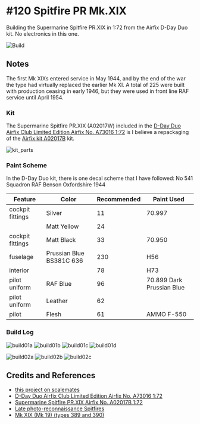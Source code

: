 # #120 Spitfire PR Mk.XIX

Building the Supermarine Spitfire PR.XIX in 1:72 from the Airfix D-Day Duo kit. No electronics in this one.

![Build](./assets/PRXIX_build.jpg?raw=true)

## Notes

The first Mk XIXs entered service in May 1944, and by the end of the war the type had virtually replaced the earlier Mk XI. A total of 225 were built with production ceasing in early 1946, but they were used in front line RAF service until April 1954.

### Kit

The Supermarine Spitfire PR.XIX (A02017W)
included in the
[D-Day Duo Airfix Club Limited Edition Airfix No. A73016 1:72](https://www.scalemates.com/kits/airfix-a73016-d-day-duo--1514520)
is I believe a repackaging of the
[Airfix kit A02017B](https://www.scalemates.com/kits/airfix-a02017b-supermarine-spitfire-prxix--1523804) kit.

![kit_parts](./assets/kit_parts.jpg?raw=true)

### Paint Scheme

In the  D-Day Duo kit, there is one decal scheme that I have followed: No 541 Squadron RAF Benson Oxfordshire 1944

| Feature               | Color                    | Recommended | Paint Used |
|-----------------------|--------------------------|-------------|------------|
| cockpit fittings      | Silver                   | 11          | 70.997     |
|                       | Matt Yellow              | 24          |            |
| cockpit fittings      | Matt Black               | 33          | 70.950     |
| fuselage              | Prussian Blue BS381C 636 | 230         | H56        |
| interior              |                          | 78          | H73        |
| pilot uniform         | RAF Blue                 | 96          | 70.899 Dark Prussian Blue |
| pilot uniform         | Leather                  | 62          |            |
| pilot                 | Flesh                    | 61          | AMMO F-550           |

### Build Log

![build01a](./assets/build01a.jpg?raw=true)
![build01b](./assets/build01b.jpg?raw=true)
![build01c](./assets/build01c.jpg?raw=true)
![build01d](./assets/build01d.jpg?raw=true)

![build02a](./assets/build02a.jpg?raw=true)
![build02b](./assets/build02b.jpg?raw=true)
![build02c](./assets/build02c.jpg?raw=true)

## Credits and References

* [this project on scalemates](https://www.scalemates.com/profiles/mate.php?id=74137&p=projects&project=183357)
* [D-Day Duo Airfix Club Limited Edition Airfix No. A73016 1:72](https://www.scalemates.com/kits/airfix-a73016-d-day-duo--1514520)
* [Supermarine Spitfire PR.XIX Airfix No. A02017B 1:72](https://www.scalemates.com/kits/airfix-a02017b-supermarine-spitfire-prxix--1523804)
* [Late photo-reconnaissance Spitfires](https://en.wikipedia.org/wiki/Supermarine_Spitfire_operational_history#Late_photo-reconnaissance_Spitfires)
* [Mk XIX (Mk 19) (types 389 and 390)](https://en.wikipedia.org/wiki/Supermarine_Spitfire_(Griffon-powered_variants)#Mk_XIX_(Mk_19)_(types_389_and_390))

